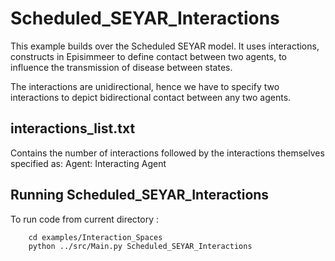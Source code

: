# Scheduled_SEYAR_Interactions
This example builds over the Scheduled SEYAR model. It uses interactions, constructs in Episimmeer to define contact between two agents, to influence the transmission of disease between states.

The interactions are unidirectional, hence we have to specify two interactions to depict bidirectional contact between any two agents.


## interactions_list.txt
Contains the number of interactions followed by the interactions themselves specified as:
        Agent: Interacting Agent


## Running Scheduled_SEYAR_Interactions
To run code from current directory :

		cd examples/Interaction_Spaces
		python ../src/Main.py Scheduled_SEYAR_Interactions






